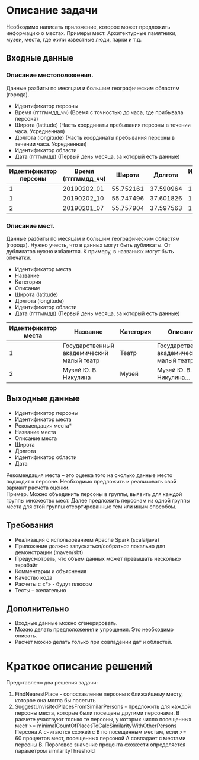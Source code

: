 # Описание задачи
Необходимо написать приложение, которое может предложить информацию о местах. Примеры мест. Архитектурные памятники, музеи, места, где жили известные люди, парки и т.д. 
## Входные данные
### Описание местоположения. 
Данные разбиты по месяцам и большим географическим областям (города).
* Идентификатор персоны
* Время (ггггммдд_чч) (Время с точностью до часа, где прибывала персона)
* Широта (latitude) (Часть координаты пребывания персоны в течении часа. Усредненная)
* Долгота (longitude) (Часть координаты пребывания персоны в течении часа. Усредненная)
* Идентификатор области
* Дата (ггггммдд) (Первый день месяца, за который есть данные)

| Идентификатор персоны | Время (ггггммдд_чч) | Широта | Долгота | Идентификатор области | Дата |
| --- | --- | --- | --- | --- | --- |
| 1 | 20190202_01 | 55.752161 | 37.590964 | 1 | 20190201 |
| 1 | 20190202_10 | 55.747496 | 37.601826 | 1 | 20190201 |
| 2 | 20190201_07 | 55.757904 | 37.597563 | 1 | 20190201 |
### Описание мест. 
Данные разбиты по месяцам и большим географическим областям (города). 
Нужно учесть, что в данных могут быть дубликаты. От дубликатов нужно избавится. К примеру, в названиях могут быть опечатки.
* Идентификатор места
* Название
* Категория
* Описание
* Широта (latitude)
* Долгота (longitude)
* Идентификатор области
* Дата (ггггммдд) (Первый день месяца, за который есть данные)

| Идентификатор места | Название | Категория | Описание | Широта | Долгота | Идентификатор области | Дата |
| --- | --- | --- | --- | --- | --- | --- | --- |
| 1 | Государственный академический малый театр | Театр | Государственный академический малый театр… | 55.760176 | 37.619699 | 1 | 20190201 |
| 2 | Музей Ю. В. Никулина | Музей | Музей Ю. В. Никулина… | 55.757666 | 37.634706 | 1 | 20190201 |
## Выходные данные
* Идентификатор персоны
* Идентификатор места
* Рекомендация места*
* Название места
* Описание места
* Широта
* Долгота
* Идентификатор области
* Дата

Рекомендация места – это оценка того на сколько данные место подходит к персоне. Необходимо предложить и реализовать свой вариант расчета оценки.  
Пример. Можно объединить персоны в группы, выявить для каждой группы множество мест. Далее предложить персонам из одной группы места для этой группы отсортированные тем или иным способом.
## Требования
* Реализация с использованием Apache Spark (scala/java)
* Приложение должно запускаться/собраться локально для демонстрации (maven/sbt)
* Предусмотреть, что объем данных может превышать несколько терабайт
* Комментарии и объяснения
* Качество кода
* Расчеты с «*» - будут плюсом
* Тесты – желательно
## Дополнительно
* Входные данные можно сгенерировать.
* Можно делать предположения и упрощения. Это необходимо описать.
* Расчет можно делать только при совпадении дат и областей.

# Краткое описание решений
Представлено два решения задачи:
1) FindNearestPlace - сопоставление персоны к ближайшему месту, которое она могла бы посетить
2) SuggestUnvisitedPlacesFromSimilarPersons - предложить для каждой персоны места, которые были посещены другими персонами.
В расчете участвуют только те персоны, у которых число посещенных мест >= minimalCountOfPlacesToCalcSimilarityWithOtherPersons
Персона А считаются схожей с В по посещенным местам, если >= 60 процентов мест, посещенных персоной А совпадает с местами персоны В.
Пороговое значение процента схожести определяется параметром similarityThreshold